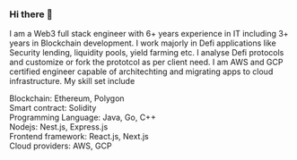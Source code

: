 ### Hi there 👋

I am a Web3 full stack engineer with 6+ years experience in IT including 3+ years in Blockchain development. I work majorly in Defi applications like Security lending, liquidity pools, yield farming etc. I analyse Defi protocols and customize or fork the prototcol as per client need. I am AWS and GCP certified engineer capable of architechting and migrating apps to cloud infrastructure. My skill set include

 Blockchain: Ethereum, Polygon <br>
 Smart contract: Solidity <br>
 Programming Language: Java, Go, C++ <br>
 Nodejs: Nest.js, Express.js <br>
 Frontend framework: React.js, Next.js <br>
 Cloud providers: AWS, GCP
